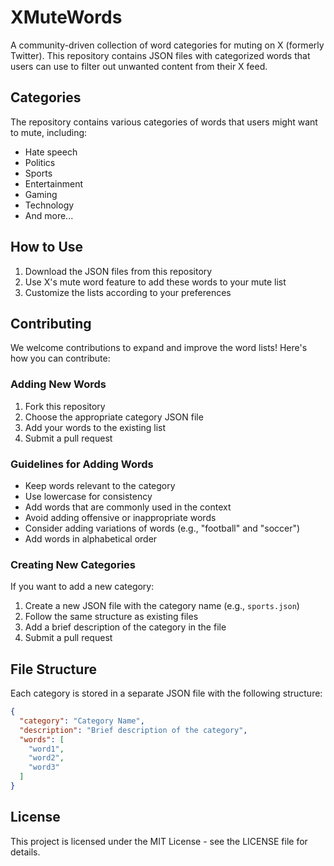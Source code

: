 # XMuteWords

A community-driven collection of word categories for muting on X (formerly Twitter). This repository contains JSON files with categorized words that users can use to filter out unwanted content from their X feed.

## Categories

The repository contains various categories of words that users might want to mute, including:
- Hate speech
- Politics
- Sports
- Entertainment
- Gaming
- Technology
- And more...

## How to Use

1. Download the JSON files from this repository
2. Use X's mute word feature to add these words to your mute list
3. Customize the lists according to your preferences

## Contributing

We welcome contributions to expand and improve the word lists! Here's how you can contribute:

### Adding New Words

1. Fork this repository
2. Choose the appropriate category JSON file
3. Add your words to the existing list
4. Submit a pull request

### Guidelines for Adding Words

- Keep words relevant to the category
- Use lowercase for consistency
- Add words that are commonly used in the context
- Avoid adding offensive or inappropriate words
- Consider adding variations of words (e.g., "football" and "soccer")
- Add words in alphabetical order

### Creating New Categories

If you want to add a new category:

1. Create a new JSON file with the category name (e.g., `sports.json`)
2. Follow the same structure as existing files
3. Add a brief description of the category in the file
4. Submit a pull request

## File Structure

Each category is stored in a separate JSON file with the following structure:

```json
{
  "category": "Category Name",
  "description": "Brief description of the category",
  "words": [
    "word1",
    "word2",
    "word3"
  ]
}
```

## License

This project is licensed under the MIT License - see the LICENSE file for details. 